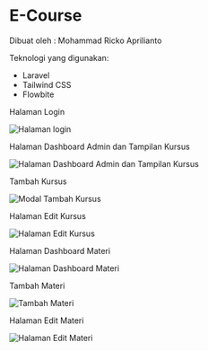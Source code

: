 # E-Course

Dibuat oleh : Mohammad Ricko Aprilianto

Teknologi yang digunakan:
- Laravel
- Tailwind CSS
- Flowbite


Halaman Login

![Halaman login](https://github.com/rickosong/e-course/blob/main/screenshot/halaman-login.png)

Halaman Dashboard Admin dan Tampilan Kursus

![Halaman Dashboard Admin dan Tampilan Kursus](https://github.com/rickosong/e-course/blob/main/screenshot/dashboard.png)

Tambah Kursus

![Modal Tambah Kursus](https://github.com/rickosong/e-course/blob/main/screenshot/modal-tambah-kursus.png)

Halaman Edit Kursus

![Halaman Edit Kursus](https://github.com/rickosong/e-course/blob/main/screenshot/halaman-edit-kursus.png)

Halaman Dashboard Materi

![Halaman Dashboard Materi](https://github.com/bhaktiramadhani/platform-kursus/blob/main/screenshot/halaman-dashboard-materi.png)

Tambah Materi

![Tambah Materi](https://github.com/bhaktiramadhani/platform-kursus/blob/main/screenshot/modal-tambah-materi.png)

Halaman Edit Materi

![Halaman Edit Materi](https://github.com/bhaktiramadhani/platform-kursus/blob/main/screenshot/halaman-edit-materi.png)

